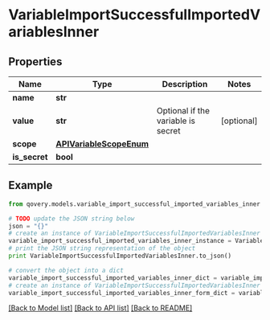 # VariableImportSuccessfulImportedVariablesInner


## Properties

Name | Type | Description | Notes
------------ | ------------- | ------------- | -------------
**name** | **str** |  | 
**value** | **str** | Optional if the variable is secret | [optional] 
**scope** | [**APIVariableScopeEnum**](APIVariableScopeEnum.md) |  | 
**is_secret** | **bool** |  | 

## Example

```python
from qovery.models.variable_import_successful_imported_variables_inner import VariableImportSuccessfulImportedVariablesInner

# TODO update the JSON string below
json = "{}"
# create an instance of VariableImportSuccessfulImportedVariablesInner from a JSON string
variable_import_successful_imported_variables_inner_instance = VariableImportSuccessfulImportedVariablesInner.from_json(json)
# print the JSON string representation of the object
print VariableImportSuccessfulImportedVariablesInner.to_json()

# convert the object into a dict
variable_import_successful_imported_variables_inner_dict = variable_import_successful_imported_variables_inner_instance.to_dict()
# create an instance of VariableImportSuccessfulImportedVariablesInner from a dict
variable_import_successful_imported_variables_inner_form_dict = variable_import_successful_imported_variables_inner.from_dict(variable_import_successful_imported_variables_inner_dict)
```
[[Back to Model list]](../README.md#documentation-for-models) [[Back to API list]](../README.md#documentation-for-api-endpoints) [[Back to README]](../README.md)


